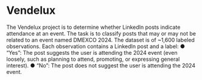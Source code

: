 # Vendelux

The Vendelux project is to determine whether LinkedIn posts indicate attendance at an event. The task is to classify posts that may or may not be related to an event named DMEXCO 2024. The dataset is of ~1,600 labeled observations. Each observation contains a LinkedIn post and a
label:
● “Yes”: The post suggests the user is attending the 2024 event (even loosely, such as
planning to attend, promoting, or expressing general interest).
● “No”: The post does not suggest the user is attending the 2024 event.